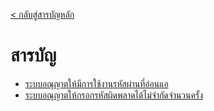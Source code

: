 [< กลับสู่สารบัญหลัก](../README.md)

# สารบัญ

- [ระบบอณุญาตให้มีการใช้งานรหัสผ่านที่อ่อนแอ](./Weak-Password.md)
- [ระบบอณุญาตให้กรอกรหัสผิดพลาดได้ไม่จำกัดจำนวนครั้ง](./Weak-Lockout.md)
